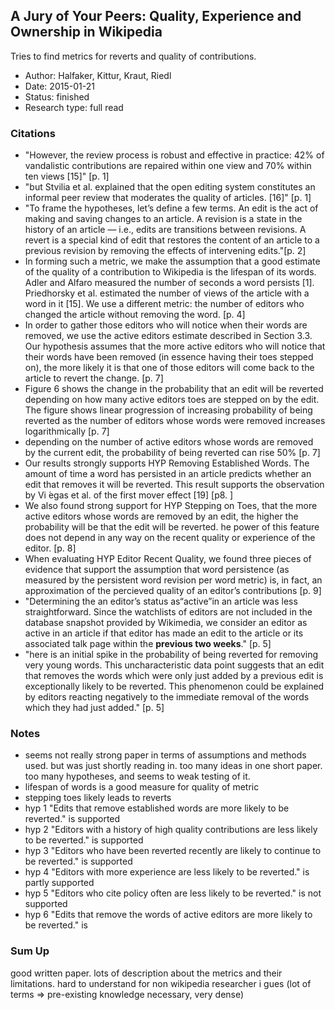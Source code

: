 ## A Jury of Your Peers: Quality, Experience and Ownership in Wikipedia

Tries to find metrics for reverts and quality of contributions.

- Author: Halfaker, Kittur, Kraut, Riedl
- Date: 2015-01-21
- Status: finished
- Research type: full read

### Citations
- "However, the review process is robust and effective in practice: 42% of vandalistic contributions are repaired within one view and 70% within ten views [15]" [p. 1]
- "but Stvilia et al. explained that the open editing system constitutes an informal peer review that moderates the quality of articles. [16]" [p. 1]
- "To frame the hypotheses, let’s define a few terms. An edit is the act of making and saving changes to an article. A revision is a state in the history of an article — i.e., edits are transitions between revisions. A revert is a special kind of edit that restores the content of an article to a previous revision by removing the effects of intervening edits."[p. 2]
- In forming such a metric, we make the assumption that a good estimate of the quality of a contribution to Wikipedia is the lifespan of its words. Adler and Alfaro measured the number of seconds a word persists [1]. Priedhorsky et al. estimated the number of views of the article with a word in it [15]. We use a different metric: the number of editors who changed the article without removing the word. [p. 4]
- In order to gather those editors who will notice when their words are removed, we use the active editors estimate described in Section 3.3. Our hypothesis assumes that the more active editors who will notice that their words have been removed (in essence having their toes stepped on), the more likely it is that one of those editors will come back to the article to revert the change. [p. 7]
- Figure 6 shows the change in the probability that an edit will be reverted depending on how many active editors toes are stepped on by the edit. The figure shows linear progression of increasing probability of being reverted as the number of editors whose words were removed increases logarithmically [p. 7]
- depending on the number of active editors whose words are removed by the current edit, the probability of being reverted can rise 50% [p. 7]
- Our results strongly supports HYP Removing Established Words. The amount of time a word has persisted in an article predicts whether an edit that removes it will be reverted. This result supports the observation by Vi ́egas et al. of the first mover effect [19] [p8. ]
- We also found strong support for HYP Stepping on Toes, that the more active editors whose words are removed by an edit, the higher the probability will be that the edit will be reverted. he power of this feature does not depend in any way on the recent quality or experience of the editor. [p. 8]
- When evaluating HYP Editor Recent Quality, we found three pieces of evidence that support the assumption that word persistence (as measured by the persistent word revision per word metric) is, in fact, an approximation of the percieved quality of an editor’s contributions [p. 9]
- "Determining the an editor’s status as“active”in an article was less straightforward. Since the watchlists of editors are not included in the database snapshot provided by Wikimedia, we consider an editor as active in an article if that editor has made an edit to the article or its associated talk page within the **previous two weeks**." [p. 5]
- "here is an initial spike in the probability of being reverted for removing very young words. This uncharacteristic data point suggests that an edit that removes the words which were only just added by a previous edit is exceptionally likely to be reverted. This phenomenon could be explained by editors reacting negatively to the immediate removal of the words which they had just added." [p. 5]

### Notes
- seems not really strong paper in terms of assumptions and methods used. but was just shortly reading in. too many ideas in one short paper. too many hypotheses, and seems to weak testing of it.
- lifespan of words is a good measure for quality of metric
- stepping toes likely leads to reverts
- hyp 1 "Edits that remove established words are more likely to be reverted." is supported
- hyp 2 "Editors with a history of high quality contributions are less likely to be reverted." is supported
- hyp 3 "Editors who have been reverted recently are likely to continue to be reverted." is supported
- hyp 4 "Editors with more experience are less likely to be reverted." is partly supported
- hyp 5 "Editors who cite policy often are less likely to be reverted." is not supported
- hyp 6 "Edits that remove the words of active editors are more likely to be reverted." is 

### Sum Up
good written paper. lots of description about the metrics and their limitations. hard to understand for non wikipedia researcher i gues (lot of terms => pre-existing knowledge necessary, very dense)

